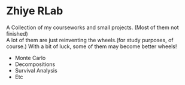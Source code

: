 # Zhiye RLab

A Collection of my courseworks and small projects.
(Most of them not finished)  
A lot of them are just reinventing the wheels.(for study purposes, of course.) With a bit of luck, some of them may become better wheels!

* Monte Carlo
* Decompositions
* Survival Analysis
* Etc

